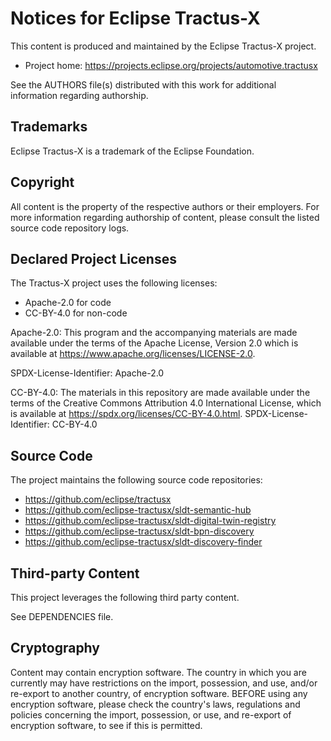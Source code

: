 # Notices for Eclipse Tractus-X

This content is produced and maintained by the Eclipse Tractus-X project.

* Project home: https://projects.eclipse.org/projects/automotive.tractusx

See the AUTHORS file(s) distributed with this work for additional information regarding authorship.

## Trademarks

Eclipse Tractus-X is a trademark of the Eclipse Foundation.

## Copyright

All content is the property of the respective authors or their employers. For more information regarding authorship of content, please consult the listed source
code repository logs.

## Declared Project Licenses

The Tractus-X project uses the following licenses:

- Apache-2.0 for code
- CC-BY-4.0 for non-code

Apache-2.0:
This program and the accompanying materials are made available under the terms of the Apache License, Version 2.0 which is available at https://www.apache.org/licenses/LICENSE-2.0.

SPDX-License-Identifier: Apache-2.0

CC-BY-4.0:
The materials in this repository are made available under the terms of the Creative Commons Attribution 4.0 International License, which is available at https://spdx.org/licenses/CC-BY-4.0.html.
SPDX-License-Identifier: CC-BY-4.0


## Source Code

The project maintains the following source code repositories:

* https://github.com/eclipse/tractusx
* https://github.com/eclipse-tractusx/sldt-semantic-hub
* https://github.com/eclipse-tractusx/sldt-digital-twin-registry
* https://github.com/eclipse-tractusx/sldt-bpn-discovery
* https://github.com/eclipse-tractusx/sldt-discovery-finder

## Third-party Content

This project leverages the following third party content.

See DEPENDENCIES file.

## Cryptography

Content may contain encryption software. The country in which you are currently may have restrictions on the import, possession, and use, and/or re-export to
another country, of encryption software. BEFORE using any encryption software, please check the country's laws, regulations and policies concerning the import,
possession, or use, and re-export of encryption software, to see if this is permitted.
